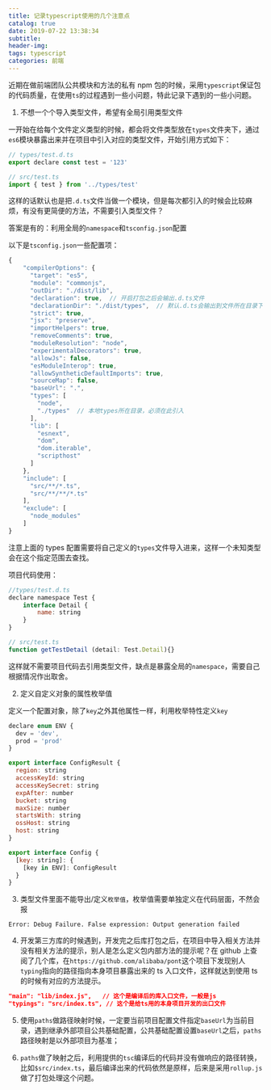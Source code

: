 ```yaml
---
title: 记录typescript使用的几个注意点
catalog: true
date: 2019-07-22 13:38:34
subtitle:
header-img:
tags: typescript
categories: 前端
---
```


近期在做前端团队公共模块和方法的私有 npm 包的时候，采用`typescript`保证包的代码质量，在使用`ts`的过程遇到一些小问题，特此记录下遇到的一些小问题。

1. 不想一个个导入类型文件，希望有全局引用类型文件

一开始在给每个文件定义类型的时候，都会将文件类型放在`types`文件夹下，通过`es6`模块暴露出来并在项目中引入对应的类型文件，开始引用方式如下：

```javascript
// types/test.d.ts
export declare const test = '123'

// src/test.ts
import { test } from '../types/test'

```

这样的话默认也是把`.d.ts`文件当做一个模块，但是每次都引入的时候会比较麻烦，有没有更简便的方法，不需要引入类型文件？

答案是有的：利用全局的`namespace`和`tsconfig.json`配置

以下是`tsconfig.json`一些配置项：

```javascript
{
    "compilerOptions": {
      "target": "es5",
      "module": "commonjs",
      "outDir": "./dist/lib",
      "declaration": true,  // 开启打包之后会输出.d.ts文件
      "declarationDir": "./dist/types",  // 默认.d.ts会输出到文件所在目录下，也可以指定.d.ts存放路径
      "strict": true,
      "jsx": "preserve",
      "importHelpers": true,
      "removeComments": true,
      "moduleResolution": "node",
      "experimentalDecorators": true,
      "allowJs": false,
      "esModuleInterop": true,
      "allowSyntheticDefaultImports": true,
      "sourceMap": false,
      "baseUrl": ".",
      "types": [
        "node",
        "./types"  // 本地types所在目录，必须在此引入
      ],
      "lib": [
        "esnext",
        "dom",
        "dom.iterable",
        "scripthost"
      ]
    },
    "include": [
      "src/**/*.ts",
      "src/**/**/*.ts"
    ],
    "exclude": [
      "node_modules"
    ]
}

```

注意上面的 types 配置需要将自己定义的`types`文件导入进来，这样一个未知类型会在这个指定范围去查找。

项目代码使用：

```javascript
//types/test.d.ts
declare namespace Test {
    interface Detail {
        name: string
    }
}

// src/test.ts
function getTestDetail (detail: Test.Detail){}

```

这样就不需要项目代码去引用类型文件，缺点是暴露全局的`namespace`，需要自己根据情况作出取舍。

2. 定义自定义对象的属性枚举值

定义一个配置对象，除了`key`之外其他属性一样，利用枚举特性定义`key`

```javascript
declare enum ENV {
  dev = 'dev',
  prod = 'prod'
}

export interface ConfigResult {
  region: string
  accessKeyId: string
  accessKeySecret: string
  expAfter: number
  bucket: string
  maxSize: number
  startsWith: string
  ossHost: string
  host: string
}

export interface Config {
  [key: string]: {
    [key in ENV]: ConfigResult
  }
}

```

3. 类型文件里面不能导出/定义`枚举值`，枚举值需要单独定义在代码层面，不然会报

```shell
Error: Debug Failure. False expression: Output generation failed
```

4. 开发第三方库的时候遇到，开发完之后库打包之后，在项目中导入相关方法并没有相关方法的提示，别人是怎么定义包内部方法的提示呢？在 github 上查阅了几个库，在`https://github.com/alibaba/pont`这个项目下发现别人`typing`指向的路径指向本身项目暴露出来的 ts 入口文件，这样就达到使用 ts 的时候有对应的方法提示。

```json
"main": "lib/index.js",   // 这个是编译后的库入口文件，一般是js
"typings": "src/index.ts", // 这个是给ts用的本身项目开发的出口文件
```

5. 使用`paths`做路径映射时候，一定要当前项目配置文件指定`baseUrl`为当前目录，遇到继承外部项目公共基础配置，公共基础配置设置`baseUrl`之后，`paths`路径映射是以外部项目为基准；

6. `paths`做了映射之后，利用提供的`tsc`编译后的代码并没有做响应的路径转换，比如`$src/index.ts`，最后编译出来的代码依然是原样，后来是采用`rollup.js`做了打包处理这个问题。
